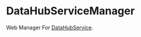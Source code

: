 # DataHubServiceManager

Web Manager For [DataHubService](https://github.com/yuuKiwAw/DataHubService).